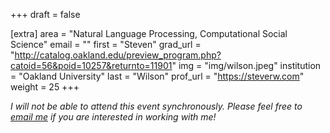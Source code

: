 +++
draft = false

[extra]
area = "Natural Language Processing, Computational Social Science"
email = ""
first = "Steven"
grad_url = "http://catalog.oakland.edu/preview_program.php?catoid=56&poid=10257&returnto=11901"
img = "img/wilson.jpeg"
institution = "Oakland University"
last = "Wilson"
prof_url = "https://steverw.com"
weight = 25
+++

*I will not be able to attend this event synchronously. Please feel free to <a href="mailto:stevenwilson@oakland.edu">email me</a> if you are interested in working with me!*